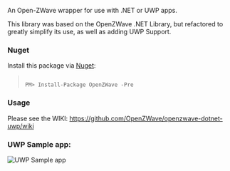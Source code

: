 An Open-ZWave wrapper for use with .NET or UWP apps.

This library was based on the OpenZWave .NET Library, but refactored to greatly simplify its use, as well as adding UWP Support.

### Nuget

Install this package via [Nuget](https://www.nuget.org/packages/OpenZWave/2.0.0-beta2):
> ```
> 
> PM> Install-Package OpenZWave -Pre 
>
> ```

### Usage

Please see the WIKI:
https://github.com/OpenZWave/openzwave-dotnet-uwp/wiki


### UWP Sample app:
![UWP Sample app](https://github.com/OpenZWave/openzwave-dotnet-uwp/blob/master/Samples/UWP/OZWAppxScreenshot.png)

